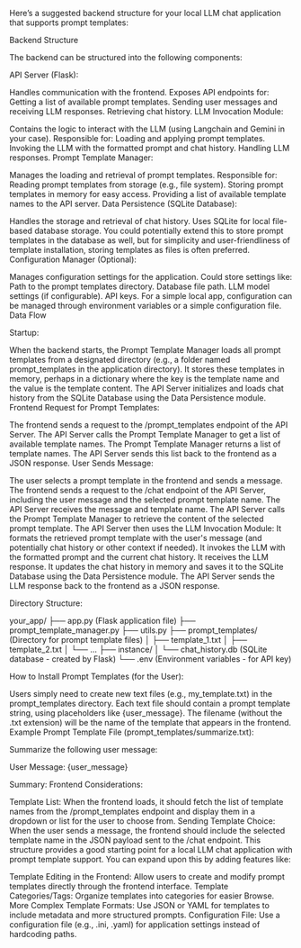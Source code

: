 Here’s a suggested backend structure for your local LLM chat application that supports prompt templates:

Backend Structure

The backend can be structured into the following components:

API Server (Flask):

Handles communication with the frontend.
Exposes API endpoints for:
Getting a list of available prompt templates.
Sending user messages and receiving LLM responses.
Retrieving chat history.
LLM Invocation Module:

Contains the logic to interact with the LLM (using Langchain and Gemini in your case).
Responsible for:
Loading and applying prompt templates.
Invoking the LLM with the formatted prompt and chat history.
Handling LLM responses.
Prompt Template Manager:

Manages the loading and retrieval of prompt templates.
Responsible for:
Reading prompt templates from storage (e.g., file system).
Storing prompt templates in memory for easy access.
Providing a list of available template names to the API server.
Data Persistence (SQLite Database):

Handles the storage and retrieval of chat history.
Uses SQLite for local file-based database storage.
You could potentially extend this to store prompt templates in the database as well, but for simplicity and user-friendliness of template installation, storing templates as files is often preferred.
Configuration Manager (Optional):

Manages configuration settings for the application.
Could store settings like:
Path to the prompt templates directory.
Database file path.
LLM model settings (if configurable).
API keys.
For a simple local app, configuration can be managed through environment variables or a simple configuration file.
Data Flow

Startup:

When the backend starts, the Prompt Template Manager loads all prompt templates from a designated directory (e.g., a folder named prompt_templates in the application directory). It stores these templates in memory, perhaps in a dictionary where the key is the template name and the value is the template content.
The API Server initializes and loads chat history from the SQLite Database using the Data Persistence module.
Frontend Request for Prompt Templates:

The frontend sends a request to the /prompt_templates endpoint of the API Server.
The API Server calls the Prompt Template Manager to get a list of available template names.
The Prompt Template Manager returns a list of template names.
The API Server sends this list back to the frontend as a JSON response.
User Sends Message:

The user selects a prompt template in the frontend and sends a message.
The frontend sends a request to the /chat endpoint of the API Server, including the user message and the selected prompt template name.
The API Server receives the message and template name.
The API Server calls the Prompt Template Manager to retrieve the content of the selected prompt template.
The API Server then uses the LLM Invocation Module:
It formats the retrieved prompt template with the user's message (and potentially chat history or other context if needed).
It invokes the LLM with the formatted prompt and the current chat history.
It receives the LLM response.
It updates the chat history in memory and saves it to the SQLite Database using the Data Persistence module.
The API Server sends the LLM response back to the frontend as a JSON response.

Directory Structure:

your_app/
├── app.py          (Flask application file)
├── prompt_template_manager.py
├── utils.py
├── prompt_templates/  (Directory for prompt template files)
│   ├── template_1.txt
│   ├── template_2.txt
│   └── ...
├── instance/
│   └── chat_history.db (SQLite database - created by Flask)
└── .env            (Environment variables - for API key)


How to Install Prompt Templates (for the User):

Users simply need to create new text files (e.g., my_template.txt) in the prompt_templates directory.
Each text file should contain a prompt template string, using placeholders like {user_message}.
The filename (without the .txt extension) will be the name of the template that appears in the frontend.
Example Prompt Template File (prompt_templates/summarize.txt):

Summarize the following user message:

User Message: {user_message}

Summary:
Frontend Considerations:

Template List: When the frontend loads, it should fetch the list of template names from the /prompt_templates endpoint and display them in a dropdown or list for the user to choose from.
Sending Template Choice: When the user sends a message, the frontend should include the selected template name in the JSON payload sent to the /chat endpoint.
This structure provides a good starting point for a local LLM chat application with prompt template support. You can expand upon this by adding features like:

Template Editing in the Frontend: Allow users to create and modify prompt templates directly through the frontend interface.
Template Categories/Tags: Organize templates into categories for easier Browse.
More Complex Template Formats: Use JSON or YAML for templates to include metadata and more structured prompts.
Configuration File: Use a configuration file (e.g., .ini, .yaml) for application settings instead of hardcoding paths.